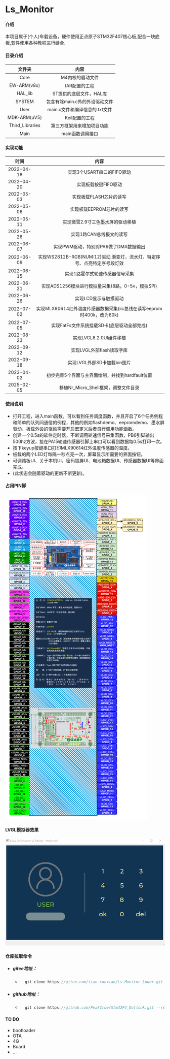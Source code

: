 # Ls_Monitor

#### 介绍
本项目属于(个人)车载设备，硬件使用正点原子STM32F407核心板,配合一块底板,软件使用各种教程进行缝合.

#### 目录介绍
|     文件夹      |              内容              |
| :-------------: | :----------------------------: |
|      Core       |        M4内核的启动文件        |
|   EW-ARM(v8x)   |         IAR配置的工程          |
|     HAL_lib     |    ST提供的底层文件，HAL库     |
|     SYSTEM      | 包含有除main.c外的外设驱动文件 |
|      User       | main.c文件和编译信息的.txt文件 |
|  MDK-ARM(uV5)   |         Keil配置的工程         |
| Third_Libraries |   第三方框架用来增加项目功能   |
|      Main       |        main函数调用接口        |

#### 实现功能

|    时间    |                             内容                             |
| :--------: | :----------------------------------------------------------: |
| 2022-04-18 |                  实现3个USART串口的FIFO驱动                  |
| 2022-04-20 |                     实现板载按键FIFO驱动                     |
| 2022-05-03 |                   实现板载FLASH芯片的读写                    |
| 2022-05-06 |                   实现板载EEPROM芯片的读写                   |
| 2022-05-11 |              实现微雪2.9寸三色墨水屏的驱动移植               |
| 2022-05-26 |                   实现1路CAN总线报文的读写                   |
| 2022-06-07 |            实现PWM驱动，特别对PA6做了DMA数据输出             |
| 2022-06-09 | 实现WS2812B-RGB(NUM:12)驱动,渐变灯、流水灯、特定序号、点亮特定序号段灯效 |
| 2022-06-15 |               实现1路霍尔式轮速传感器信号采集                |
| 2022-06-21 |      实现ADS1256模块进行模拟量采集(8路，0-5v，模拟SPI)       |
| 2022-06-26 |                    实现LCD显示与触摸驱动                     |
| 2022-07-02 | 实现MLX90614红外温度传感器数据采集(iic总线在读写eeprom时400k，改为60k) |
| 2022-07-05 |         实现FatFs文件系统挂载SD卡(底层驱动全部完成)          |
| 2022-08-23 |                   实现LVGL8.2.0UI组件移植                    |
| 2022-09-12 |                  实现LVGL外部flash读取字库                   |
| 2022-09-18 |                 实现LVGL外部SD卡加载bin图片                  |
| 2023-04-02 |       初步完善5个界面与主界面绘制，并找到hardfault位置       |
| 2025-02-05 |             移植Nr_Micro_Shell框架，调整文件目录             |

#### 使用说明
- 打开工程，进入main函数，可以看到任务调度函数，并且开启了6个任务例程和简单的队列间通信的例程，其他的例如flashdemo、eepromdemo、墨水屏驱动，板载外设的驱动需要开启宏定义后者自行调用功能函数。
- 创建一个0.5s的软件定时器，不断调用轮速信号采集函数，PB6引脚输出500hz方波，接在PA15轮速传感器引脚上串口可以看到数据每0.5s打印一次。
- 按下keyup按键串口打印MLX90614红外温度传感器的温度。
- 板载的两个LED灯每隔一秒点亮一次，屏幕显示所需要的界面按钮。
- 可调踏板UI、关于本机UI，密码锁屏UI、电池箱数据UI、传感器数据UI等界面完成。
- (此状态会随着驱动的更新不断更新)。

#### 占用PIN脚
![输入图片说明](LVGL_Monitor/Doc/images/%E5%B7%B2%E9%85%8D%E7%BD%AEPIN.png)
####  **LVGL模拟器效果** 
![输入图片说明](LVGL_Monitor/Doc/GIF/TFT%20Simulator.gif)

#### 仓库拉取命令

- ##### gitee地址：

    - ```c
        git clone https://gitee.com/tian-runxian/Ls_Monitor_Lower.git --recurse-submodules
        ```

- ##### github地址：

    - ```c
        git clone https://github.com/PeakCrow/Stm32F4_Outlook.git --recurse-submodules
        ```

    

#### TO DO

- bootloader
- OTA
- 4G
- Board
- ...
